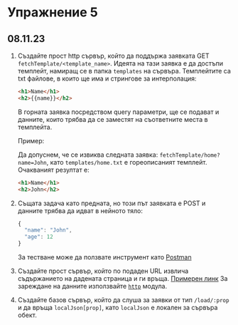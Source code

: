 # Упражнение 5

## 08.11.23

1. Създайте прост http сървър, който да поддържа заявката GET `fetchTemplate/<template_name>`. Идеята на тази заявка е да достъпи темплейт, намиращ се в папка `templates` на сървъра.
Темплейтите са txt файлове, в които ще има и стрингове за интерполация:
    ```html
    <h1>Name</h1>
    <h2>{{name}}</h2>
    ```
    В горната заявка посредством query параметри, ще се подават и данните, които трябва да се заместят на съответните места в темплейта.

    Пример:

    Да допуснем, че се извиква следната заявка: `fetchTemplate/home?name=John`, като `templates/home.txt` е гореописаният темплейт.
    Очакваният резултат е:
    ```html
    <h1>Name</h1>
    <h2>John</h2>
    ```
1. Същата задача като предната, но този път заявката е POST и данните трябва да идват в нейното тяло:
    ```js
    {
      "name": "John",
      "age": 12
    }
    ```

    За тестване може да ползвате инструмент като [Postman](https://www.postman.com/)

1. Създайте прост сървър, който по подаден URL извлича съдържанието на дадената страница и ги връща.
[Примерен линк](https://www.reddit.com/.rss)
За зареждане на данните използвайте [`http`](https://nodejs.org/api/http.html) модула.

1. Създайте базов сървър, който да слуша за заявки от тип `/load/:prop` и да връща `localJson[prop]`, като `localJson` е локален за сървъра обект.